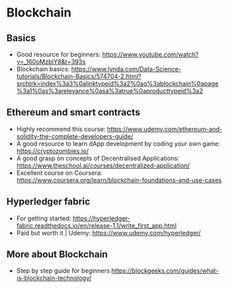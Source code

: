 # Blockchain

## Basics
+ Good resource for beginners: https://www.youtube.com/watch?v=_160oMzblY8&t=393s
+ Blockchain basics: https://www.lynda.com/Data-Science-tutorials/Blockchain-Basics/574704-2.html?srchtrk=index%3a3%0alinktypeid%3a2%0aq%3ablockchain%0apage%3a1%0as%3arelevance%0asa%3atrue%0aproducttypeid%3a2

## Ethereum and smart contracts
+ Highly recommend this course: https://www.udemy.com/ethereum-and-solidity-the-complete-developers-guide/
+ A good resource to learn dApp development by coding your own game: https://cryptozombies.io/
+ A good grasp on concepts of Decentralised Applications: https://www.theschool.ai/courses/decentralized-application/
+ Excellent course on Coursera: https://www.coursera.org/learn/blockchain-foundations-and-use-cases

## Hyperledger fabric
+ For getting started: https://hyperledger-fabric.readthedocs.io/en/release-1.1/write_first_app.html
+ Paid but worth it | Udemy: https://www.udemy.com/hyperledger/

## More about Blockchain
+ Step by step guide for beginners https://blockgeeks.com/guides/what-is-blockchain-technology/
